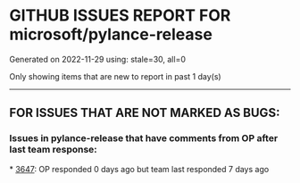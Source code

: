 
# GITHUB ISSUES REPORT FOR microsoft/pylance-release


Generated on 2022-11-29 using: stale=30, all=0


Only showing items that are new to report in past 1 day(s)


---

## FOR ISSUES THAT ARE NOT MARKED AS BUGS:


### Issues in pylance-release that have comments from OP after last team response:


\* [3647](https://github.com/microsoft/pylance-release/issues/3647 "Exclude map files from extension bundle"): OP responded 0 days ago but team last responded 7 days ago
